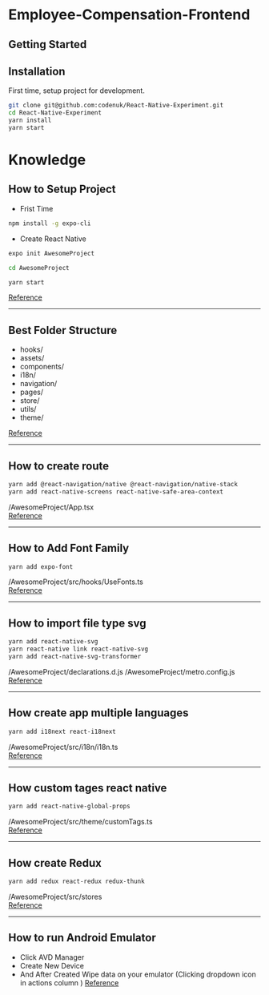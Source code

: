 # Employee-Compensation-Frontend

## Getting Started

## Installation

First time, setup project for development.
```bash
git clone git@github.com:codenuk/React-Native-Experiment.git
cd React-Native-Experiment
yarn install
yarn start
```

# Knowledge

## How to Setup Project
- Frist Time
```bash
npm install -g expo-cli
```
- Create React Native
```bash
expo init AwesomeProject

cd AwesomeProject

yarn start
```
[Reference](https://reactnative.dev/docs/environment-setup)

<hr/>

## Best Folder Structure
- hooks/
- assets/
- components/
- i18n/
- navigation/
- pages/
- store/
- utils/
- theme/

[Reference](https://learn.habilelabs.io/best-folder-structure-for-react-native-project-a46405bdba7)

<hr />

## How to create route
```bash
yarn add @react-navigation/native @react-navigation/native-stack
yarn add react-native-screens react-native-safe-area-context
```
/AwesomeProject/App.tsx
<br />
[Reference](https://reactnative.dev/docs/navigation#installation-and-setup)

<hr />

## How to Add Font Family
```bash
yarn add expo-font
```

/AwesomeProject/src/hooks/UseFonts.ts
<br />
[Reference](https://docs.expo.dev/versions/latest/sdk/font/#usage)

<hr />

## How to import file type svg
```bash
yarn add react-native-svg
yarn react-native link react-native-svg
yarn add react-native-svg-transformer
```
/AwesomeProject/declarations.d.js
/AwesomeProject/metro.config.js
<br />
[Reference](https://docs.expo.dev/versions/latest/sdk/font/#usage)

<hr />

## How create app multiple languages
```bash
yarn add i18next react-i18next
```
/AwesomeProject/src/i18n/i18n.ts
<br />
[Reference](https://medium.com/@raazthemystery273/how-to-use-i18next-react-i18next-in-react-native-f81ece184cd2)

<hr />

## How custom tages react native
```bash
yarn add react-native-global-props
```
/AwesomeProject/src/theme/customTags.ts
<br />
[Reference](https://www.npmjs.com/package/react-native-global-props)

<hr />

## How create Redux
```bash
yarn add redux react-redux redux-thunk
```
/AwesomeProject/src/stores
<br />
[Reference](https://github.com/codenuk/Redux-Experiment)

<hr />


## How to run Android Emulator
- Click AVD Manager
- Create New Device
- And After Created Wipe data on your emulator (Clicking dropdown icon in actions column )
[Reference](https://stackoverflow.com/a/64547951/17992107)
